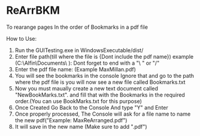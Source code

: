 # ReArrBKM
To rearange pages In the order of Bookmarks in a pdf file

How to Use:
1. Run the GUITesting.exe in WindowsExecutable/dist/
2. Enter file path(till where the file is {Dont include the pdf name}) example (C:\Alfin\Documents\ ):
    Dont forget to end with a "\ " or "/"
3. Enter the pdf file name: (Example MaxMillan.pdf)
4. You will see the bookmarks in the console Ignore that and go to the path where the pdf file is
    you will now see a new file called Bookmarks.txt
5. Now you must maually create a new text document called "NewBookMarks.txt".
   and fill that with the Bookmarks in the required order.(You can use BookMarks.txt for this purpose)
6. Once Created Go Back to the Console And type "Y" and Enter
7. Once properly processed, The Console will ask for a file name to name the new pdf("Example: MaxReArranged.pdf") 
8. It will save in the new name (Make sure to add ".pdf")

   
